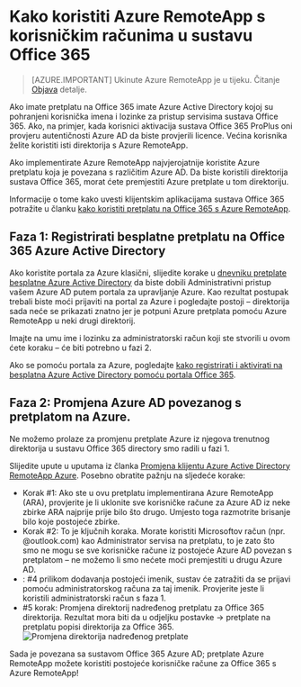 
<properties 
    pageTitle="Kako koristiti Azure RemoteApp s korisničkim računima u sustavu Office 365 | Microsoft Azure"
    description="Saznajte kako pomoću servisa Azure RemoteApp Moje korisničke račune sustava Office 365"
    services="remoteapp"
    documentationCenter="" 
    authors="piotrci" 
    manager="mbaldwin" />

<tags 
    ms.service="remoteapp" 
    ms.workload="compute" 
    ms.tgt_pltfrm="na" 
    ms.devlang="na" 
    ms.topic="article" 
    ms.date="08/15/2016" 
    ms.author="elizapo" />



# <a name="how-to-use-azure-remoteapp-with-office-365-user-accounts"></a>Kako koristiti Azure RemoteApp s korisničkim računima u sustavu Office 365

> [AZURE.IMPORTANT]
> Ukinute Azure RemoteApp je u tijeku. Čitanje [Objava](https://go.microsoft.com/fwlink/?linkid=821148) detalje.

Ako imate pretplatu na Office 365 imate Azure Active Directory kojoj su pohranjeni korisnička imena i lozinke za pristup servisima sustava Office 365. Ako, na primjer, kada korisnici aktivacija sustava Office 365 ProPlus oni provjeru autentičnosti Azure AD da biste provjerili licence. Većina korisnika želite koristiti isti direktorija s Azure RemoteApp.

Ako implementirate Azure RemoteApp najvjerojatnije koristite Azure pretplatu koja je povezana s različitim Azure AD. Da biste koristili direktorija sustava Office 365, morat ćete premjestiti Azure pretplate u tom direktoriju.

Informacije o tome kako uvesti klijentskim aplikacijama sustava Office 365 potražite u članku [kako koristiti pretplatu na Office 365 s Azure RemoteApp](remoteapp-officesubscription.md).
 
## <a name="phase-1-register-your-free-office-365-azure-active-directory-subscription"></a>Faza 1: Registrirati besplatne pretplatu na Office 365 Azure Active Directory
Ako koristite portala za Azure klasični, slijedite korake u [dnevniku pretplate besplatne Azure Active Directory](https://technet.microsoft.com/library/dn832618.aspx) da biste dobili Administrativni pristup vašem Azure AD putem portala za upravljanje Azure. Kao rezultat postupak trebali biste moći prijaviti na portal za Azure i pogledajte postoji – direktorija sada neće se prikazati znatno jer je potpuni Azure pretplata pomoću Azure RemoteApp u neki drugi direktorij.

Imajte na umu ime i lozinku za administratorski račun koji ste stvorili u ovom ćete koraku – će biti potrebno u fazi 2.

Ako se pomoću portala za Azure, pogledajte [kako registrirati i aktivirati na besplatna Azure Active Directory pomoću portala Office 365](http://azureblogger.com/2016/01/how-to-register-and-activate-a-free-azure-active-directory-using-office-365-portal/).

## <a name="phase-2-change-the-azure-ad-associated-with-your-azure-subscription"></a>Faza 2: Promjena Azure AD povezanog s pretplatom na Azure.
Ne možemo prolaze za promjenu pretplate Azure iz njegova trenutnog direktorija u sustavu Office 365 directory smo radili u fazi 1.

Slijedite upute u uputama iz članka [Promjena klijentu Azure Active Directory RemoteApp Azure](remoteapp-changetenant.md). Posebno obratite pažnju na sljedeće korake:

- Korak #1: Ako ste u ovu pretplatu implementirana Azure RemoteApp (ARA), provjerite je li uklonite sve korisničke račune za Azure AD iz neke zbirke ARA najprije prije bilo što drugo. Umjesto toga razmotrite brisanje bilo koje postojeće zbirke.
- Korak #2: To je ključnih koraka. Morate koristiti Microsoftov račun (npr. @outlook.com) kao Administrator servisa na pretplatu, to je zato što smo ne mogu se sve korisničke račune iz postojeće Azure AD povezan s pretplatom – ne možemo li smo nećete moći premjestiti u drugu Azure AD.
- : #4 prilikom dodavanja postojeći imenik, sustav će zatražiti da se prijavi pomoću administratorskog računa za taj imenik. Provjerite jeste li koristili administratorski račun s faza 1.
- #5 korak: Promjena direktorij nadređenog pretplatu za Office 365 direktorija. Rezultat mora biti da u odjeljku postavke -> pretplate na pretplatu popisi direktorija za Office 365. 
![Promjena direktorija nadređenog pretplate](./media/remoteapp-o365user/settings.png)
 

Sada je povezana sa sustavom Office 365 Azure AD; pretplate Azure RemoteApp možete koristiti postojeće korisničke račune za Office 365 s Azure RemoteApp!




